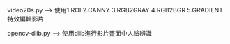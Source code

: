 video20s.py --> 使用1.ROI 2.CANNY 3.RGB2GRAY 4.RGB2BGR 5.GRADIENT特效編輯影片


opencv-dlib.py --> 使用dlib進行影片畫面中人臉辨識
